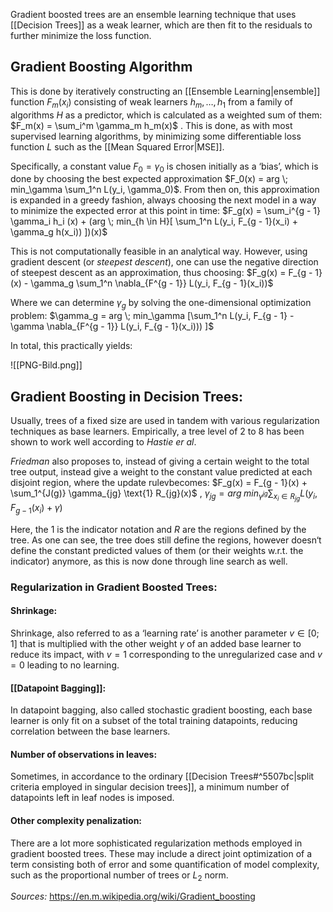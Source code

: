 Gradient boosted trees are an ensemble learning technique that uses [[Decision Trees]] as a weak learner, which are then fit to the residuals to further minimize the loss function.

## Gradient Boosting Algorithm 
This is done by iteratively constructing an [[Ensemble Learning|ensemble]] function  $F_{m}(x_i)$ consisting of weak learners $h_m, …, h_1$ from a family of algorithms $H$ as a predictor, which is calculated as a weighted sum of them: $F_m(x) = \sum_i^m \gamma_m h_m(x)$ . 
This is done, as with most supervised learning algorithms, by minimizing some differentiable loss function $L$ such as the [[Mean Squared Error|MSE]].

Specifically, a constant value $F_0 = \gamma_0$ is chosen initially as a ‘bias’, which is done by choosing the best expected approximation $F_0(x) = arg \; min_\gamma \sum_1^n L(y_i, \gamma_0)$.
From then on, this approximation is expanded in a greedy fashion, always choosing the next model in a way to minimize the expected error at this point in time:
$F_g(x) = \sum_i^{g - 1} \gamma_i h_i (x) + (arg \; min_{h \in H}[ \sum_1^n L(y_i, F_{g - 1}(x_i) + \gamma_g h(x_i)) ])(x)$  

This is not computationally feasible in an analytical way. 
However, using gradient descent (or *steepest descent*), one can use the negative direction of steepest descent as an approximation, thus choosing:
$F_g(x) = F_{g - 1}(x) - \gamma_g \sum_1^n \nabla_{F^{g - 1}} L(y_i, F_{g - 1}(x_i))$

Where we can determine $\gamma_g$ by solving the one-dimensional optimization problem:
$\gamma_g = arg \; min_\gamma [\sum_1^n L(y_i, F_{g - 1} - \gamma \nabla_{F^{g - 1}} L(y_i, F_{g - 1}(x_i))) ]$

In total, this practically yields:

![[PNG-Bild.png]]

## Gradient Boosting in Decision Trees:
Usually, trees of a fixed size are used in tandem with various regularization techniques as base learners. Empirically, a tree level of 2 to 8 has been shown to work well according to *Hastie er al*. 

*Friedman* also proposes to, instead of giving a certain weight to the total tree output, instead give a weight to the constant value predicted at each disjoint region, where the update rulevbecomes: 
$F_g(x) = F_{g - 1}(x) + \sum_1^{J(g)} \gamma_{jg} \text{1} R_{jg}(x)$ , $\gamma_{jg} = arg \; min_{\gamma^{jg}} \sum_{x_i \in R_{jg}} L(y_i, F_{g - 1}(x_i) + \gamma)$ 

Here, the 1 is the indicator notation and $R$ are the regions defined by the tree. As one can see, the tree does still define the regions, however doesn‘t define the constant predicted values of them (or their weights w.r.t. the indicator) anymore, as this is now done through line search as well.

### Regularization in Gradient Boosted Trees:
#### Shrinkage:
Shrinkage, also referred to as a ‘learning rate’ is another parameter $v \in [0;1]$ that is multiplied with the other weight $\gamma$ of an added base learner to reduce its impact, with $v = 1$ corresponding to the unregularized case and $v = 0$ leading to no learning.

#### [[Datapoint Bagging]]:
In datapoint bagging, also called stochastic gradient boosting, each base learner is only fit on a subset of the total training datapoints, reducing correlation between the base learners.

#### Number of observations in leaves:
Sometimes, in accordance to the ordinary [[Decision Trees#^5507bc|split criteria employed in singular decision trees]], a minimum number of datapoints left in leaf nodes is imposed.

#### Other complexity penalization:
There are a lot more sophisticated regularization methods employed in gradient boosted trees. These may include a direct joint optimization of a term consisting both of error and some quantification of model complexity, such as the proportional number of trees or $L_2$ norm.

*Sources:* https://en.m.wikipedia.org/wiki/Gradient_boosting
